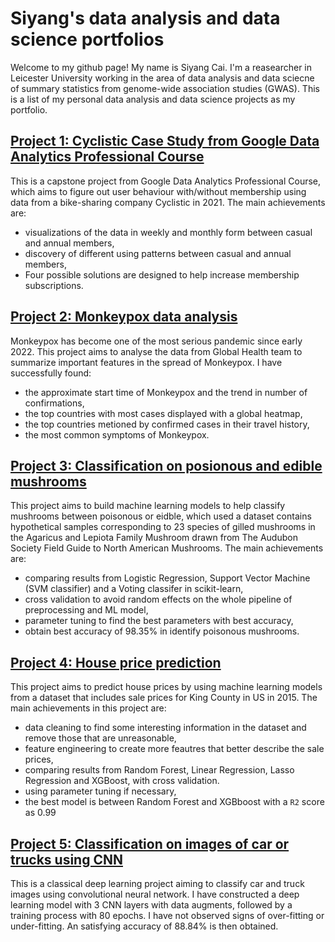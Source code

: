 # Siyang's data analysis and data science portfolios

Welcome to my github page! My name is Siyang Cai. I'm a reasearcher in Leicester University working in the area of data analysis and data sciecne of summary statistics from genome-wide association studies (GWAS). This is a list of my personal data analysis and data science projects as my portfolio.

## [Project 1: Cyclistic Case Study from Google Data Analytics Professional Course](https://siyangcai.github.io/Cyclistic/)
This is a capstone project from Google Data Analytics Professional Course, which aims to figure out user behaviour with/without membership using data from a bike-sharing company Cyclistic in 2021. The main achievements are:
* visualizations of the data in weekly and monthly form between casual and annual members,
* discovery of different using patterns between casual and annual members,
* Four possible solutions are designed to help increase membership subscriptions.

## [Project 2: Monkeypox data analysis](https://siyangcai.github.io/Monkeypox/)
Monkeypox has become one of the most serious pandemic since early 2022. This project aims to analyse the data from Global Health team to summarize important features in the spread of Monkeypox. I have successfully found:
* the approximate start time of Monkeypox and the trend in number of confirmations,
* the top countries with most cases displayed with a global heatmap,
* the top countries metioned by confirmed cases in their travel history,
* the most common symptoms of Monkeypox.

## [Project 3: Classification on posionous and edible mushrooms](https://siyangcai.github.io/ML-mushroom-classification/)
This project aims to build machine learning models to help classify mushrooms between poisonous or eidble, which used a dataset contains hypothetical samples corresponding to 23 species of gilled mushrooms in the Agaricus and Lepiota Family Mushroom drawn from The Audubon Society Field Guide to North American Mushrooms. The main achievements are:
* comparing results from Logistic Regression, Support Vector Machine (SVM classifier) and a Voting classifer in scikit-learn,
* cross validation to avoid random effects on the whole pipeline of preprocessing and ML model,
* parameter tuning to find the best parameters with best accuracy,
* obtain best accuracy of 98.35% in identify poisonous mushrooms.

## [Project 4: House price prediction](https://siyangcai.github.io/House_price_prediction/)
This project aims to predict house prices by using machine learning models from a dataset that includes sale prices for King County in US in 2015. The main achievements in this project are:
* data cleaning to find some interesting information in the dataset and remove those that are unreasonable,
* feature engineering to create more feautres that better describe the sale prices,
* comparing results from Random Forest, Linear Regression, Lasso Regression and XGBoost, with cross validation.
* using parameter tuning if necessary,
* the best model is between Random Forest and XGBboost with a `R2` score as 0.99 

## [Project 5: Classification on images of car or trucks using CNN](https://siyangcai.github.io/car-or-truck/)
This is a classical deep learning project aiming to classify car and truck images using convolutional neural network. I have constructed a deep learning model with 3 CNN layers with data augments, followed by a training process with 80 epochs. I have not observed signs of over-fitting or under-fitting. An satisfying accuracy of 88.84% is then obtained.
